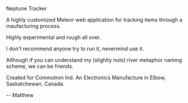 Neptune Tracker

A highly customized Meteor web application for tracking items through a maufacturing process.

Highly experimental and rough all over.

I don't recommend anyone try to run it, nevermind use it.

Although if you can understand my (slightly nuts) river metaphor naming scheme, we can be friends.

Created for Commutron Ind. An Electronics Manufacture in Elbow, Saskatchewan, Canada.

-- Matthew